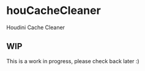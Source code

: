 # houCacheCleaner
Houdini Cache Cleaner

## WIP

This is a work in progress, please check back later :)
